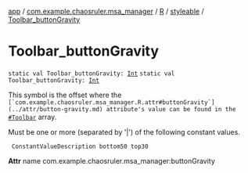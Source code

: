 [app](../../../index.md) / [com.example.chaosruler.msa_manager](../../index.md) / [R](../index.md) / [styleable](index.md) / [Toolbar_buttonGravity](.)

# Toolbar_buttonGravity

`static val Toolbar_buttonGravity: `[`Int`](https://kotlinlang.org/api/latest/jvm/stdlib/kotlin/-int/index.html)
`static val Toolbar_buttonGravity: `[`Int`](https://kotlinlang.org/api/latest/jvm/stdlib/kotlin/-int/index.html)

This symbol is the offset where the ``[`com.example.chaosruler.msa_manager.R.attr#buttonGravity`](../attr/button-gravity.md) attribute's value can be found in the ``[`#Toolbar`](-toolbar.md) array.

Must be one or more (separated by '|') of the following constant values.

     ConstantValueDescription bottom50 top30

**Attr**
name com.example.chaosruler.msa_manager:buttonGravity

